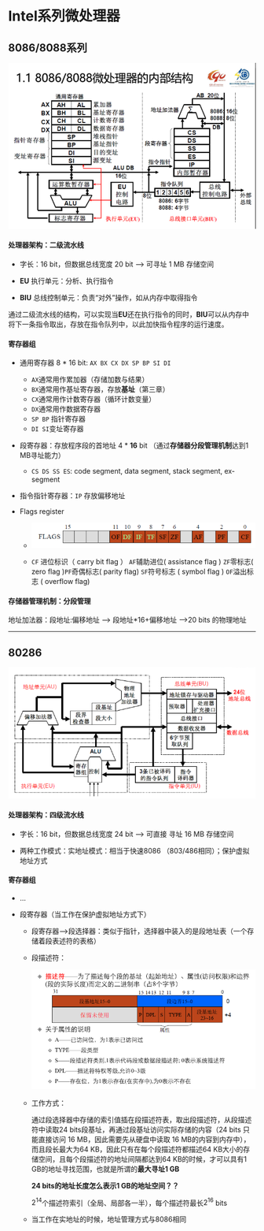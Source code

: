 # Intel系列微处理器

## 8086/8088系列

![image-20210906193652467](pics\image-20210906193652467.png)

#### 处理器架构：二级流水线

+ 字长：16 bit，但数据总线宽度 20 bit  –> 可寻址 1 MB 存储空间

+ **EU** 执行单元：分析、执行指令
+ **BIU** 总线控制单元：负责“对外”操作，如从内存中取得指令

通过二级流水线的结构，可以实现当**EU**还在执行指令的同时，**BIU**可以从内存中将下一条指令取出，存放在指令队列中，以此加快指令程序的运行速度。

#### 寄存器组

+ 通用寄存器 8 * 16 bit: `AX BX CX DX SP BP SI DI`
  + `AX`通常用作累加器（存储加数与结果）
  + `BX`通常用作基址寄存器，存放**基址**（第三章）
  + `CX`通常用作计数寄存器（循环计数变量）
  + `DX`通常用作数据寄存器
  + `SP BP` 指针寄存器
  + `DI SI`变址寄存器
+ 段寄存器：存放程序段的首地址 4 * **16** bit （通过**存储器分段管理机制**达到1 MB寻址能力）
  + `CS DS SS ES`: code segment, data segment, stack segment, ex-segment

+ 指令指针寄存器：`IP` 存放偏移地址

+ Flags register

  + ![image-20210906201505044](pics\image-20210906201505044.png)

  + `CF` 进位标识（ carry bit flag ） `AF`辅助进位( assistance flag ) `ZF`零标志( zero flag )`PF`奇偶标志( parity flag) `SF`符号标志 ( symbol flag ) `OF`溢出标志 ( overflow flag)

#### 存储器管理机制：分段管理

地址加法器：段地址:偏移地址 –> 段地址*16+偏移地址 –>20 bits 的物理地址

----

## 80286

![image-20210906204103193](pics\image-20210906204103193.png)

#### 处理器架构：四级流水线

+ 字长：16 bit，但数据总线宽度 24 bit  –> 可直接 寻址 16 MB 存储空间

+ 两种工作模式：实地址模式：相当于快速8086 （803/486相同）；保护虚拟地址方式

#### 寄存器组

+ …

+ 段寄存器（当工作在保护虚拟地址方式下）

  + 段寄存器–>段选择器：类似于指针，选择器中装入的是段地址表（一个存储着段表述符的表格）

  + 段描述符：

    ![image-20210906213703559](pics\image-20210906213703559.png)

  + 工作方式：

    通过段选择器中存储的索引值插在段描述符表，取出段描述符，从段描述符中读取24 bits段基址，再通过段基址访问实际存储的内容（24 bits 只能直接访问 16 MB，因此需要先从硬盘中读取 16 MB的内容到内存中），而且段长最大为64 KB，因此只有在每个段描述符都描述64 KB大小的存储空间，且每个段描述符的地址间隔都达到64 KB的时候，才可以具有1 GB的地址寻找范围，也就是所谓的**最大寻址1 GB**

    **24 bits的地址长度怎么表示1 GB的地址空间？？**
    
    $2^{14}$个描述符索引（全局、局部各一半），每个描述符最长$2^16$ bits
    
  + 当工作在实地址的时候，地址管理方式与8086相同

